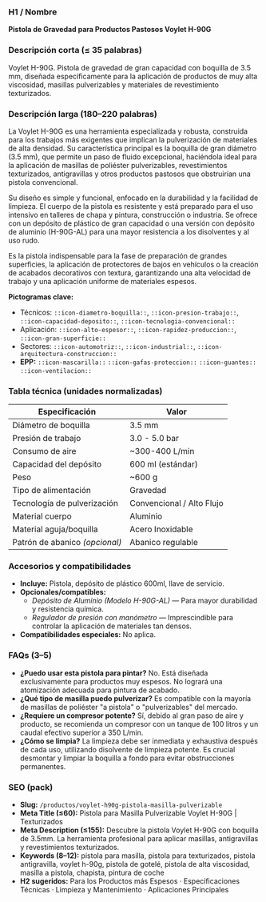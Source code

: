 ### H1 / Nombre
**Pistola de Gravedad para Productos Pastosos Voylet H-90G**

### Descripción corta (≤ 35 palabras)
Voylet H-90G. Pistola de gravedad de gran capacidad con boquilla de 3.5 mm, diseñada específicamente para la aplicación de productos de muy alta viscosidad, masillas pulverizables y materiales de revestimiento texturizados.

### Descripción larga (180–220 palabras)
La Voylet H-90G es una herramienta especializada y robusta, construida para los trabajos más exigentes que implican la pulverización de materiales de alta densidad. Su característica principal es la boquilla de gran diámetro (3.5 mm), que permite un paso de fluido excepcional, haciéndola ideal para la aplicación de masillas de poliéster pulverizables, revestimientos texturizados, antigravillas y otros productos pastosos que obstruirían una pistola convencional.

Su diseño es simple y funcional, enfocado en la durabilidad y la facilidad de limpieza. El cuerpo de la pistola es resistente y está preparado para el uso intensivo en talleres de chapa y pintura, construcción o industria. Se ofrece con un depósito de plástico de gran capacidad o una versión con depósito de aluminio (H-90G-AL) para una mayor resistencia a los disolventes y al uso rudo.

Es la pistola indispensable para la fase de preparación de grandes superficies, la aplicación de protectores de bajos en vehículos o la creación de acabados decorativos con textura, garantizando una alta velocidad de trabajo y una aplicación uniforme de materiales espesos.

**Pictogramas clave:**
- Técnicos: `::icon-diametro-boquilla::`, `::icon-presion-trabajo::`, `::icon-capacidad-deposito::`, `::icon-tecnologia-convencional::`
- Aplicación: `::icon-alto-espesor::`, `::icon-rapidez-produccion::`, `::icon-gran-superficie::`
- Sectores: `::icon-automotriz::`, `::icon-industrial::`, `::icon-arquitectura-construccion::`
- **EPP:** `::icon-mascarilla::` `::icon-gafas-proteccion::` `::icon-guantes::` `::icon-ventilacion::`

### Tabla técnica (unidades normalizadas)
| **Especificación** | **Valor** |
|---|---|
| Diámetro de boquilla | 3.5 mm |
| Presión de trabajo | 3.0 - 5.0 bar |
| Consumo de aire | ~300-400 L/min |
| Capacidad del depósito | 600 ml (estándar) |
| Peso | ~600 g |
| Tipo de alimentación | Gravedad |
| Tecnología de pulverización | Convencional / Alto Flujo |
| Material cuerpo | Aluminio |
| Material aguja/boquilla | Acero Inoxidable |
| Patrón de abanico *(opcional)* | Abanico regulable |

### Accesorios y compatibilidades
- **Incluye:** Pistola, depósito de plástico 600ml, llave de servicio.
- **Opcionales/compatibles:**
  - *Depósito de Aluminio (Modelo H-90G-AL)* — Para mayor durabilidad y resistencia química.
  - *Regulador de presión con manómetro* — Imprescindible para controlar la aplicación de materiales tan densos.
- **Compatibilidades especiales:** No aplica.

### FAQs (3–5)
- **¿Puedo usar esta pistola para pintar?** No. Está diseñada exclusivamente para productos muy espesos. No logrará una atomización adecuada para pintura de acabado.
- **¿Qué tipo de masilla puedo pulverizar?** Es compatible con la mayoría de masillas de poliéster "a pistola" o "pulverizables" del mercado.
- **¿Requiere un compresor potente?** Sí, debido al gran paso de aire y producto, se recomienda un compresor con un tanque de 100 litros y un caudal efectivo superior a 350 L/min.
- **¿Cómo se limpia?** La limpieza debe ser inmediata y exhaustiva después de cada uso, utilizando disolvente de limpieza potente. Es crucial desmontar y limpiar la boquilla a fondo para evitar obstrucciones permanentes.

### SEO (pack)
- **Slug:** `/productos/voylet-h90g-pistola-masilla-pulverizable`
- **Meta Title (≤60):** Pistola para Masilla Pulverizable Voylet H-90G | Texturizados
- **Meta Description (≤155):** Descubre la pistola Voylet H-90G con boquilla de 3.5mm. La herramienta profesional para aplicar masillas, antigravillas y revestimientos texturizados.
- **Keywords (8–12):** pistola para masilla, pistola para texturizados, pistola antigravilla, voylet h-90g, pistola de gotelé, pistola de alta viscosidad, masilla a pistola, chapista, pintura de coche
- **H2 sugeridos:** Para los Productos más Espesos · Especificaciones Técnicas · Limpieza y Mantenimiento · Aplicaciones Principales